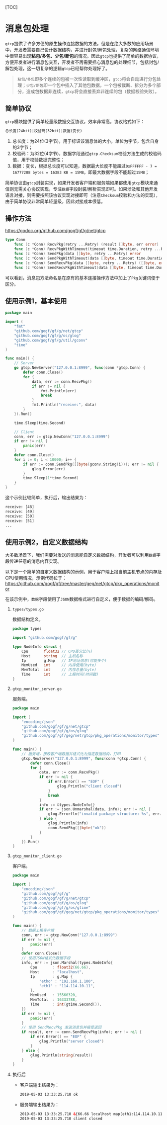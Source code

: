 
[TOC]

# 消息包处理

`gtcp`提供了许多方便的原生操作连接数据的方法，但是在绝大多数的应用场景中，开发者需要自己设计数据结构，并进行封包/解包处理，复杂的网络通信环境中很容易出现**粘包/多包、少包/断包**的情况。因此`gtcp`也提供了简单的数据协议，方便开发者进行消息包交互，开发者不再需要担心消息包的处理细节，包括封包/解包处理，这一切复杂的逻辑`gtcp`已经帮你处理好了。

> `粘包/多包`即多个连续的包被一次性读取到缓冲区，`gtcp`将会自动进行分包处理；`少包/断包`即一个包中插入了其他包数据，一个包被截断、拆分为多个部分，造成包数据非连续，`gtcp`将会直接丢弃非连续的包（数据校验失败）。

## 简单协议

`gtcp`模块提供了简单轻量级数据交互协议，效率非常高，协议格式如下：
```html
总长度(24bit)|校验码(32bit)|数据(变长)
```
1. 总长度：为24位(3字节)，用于标识该消息体的大小，单位为字节，包含自身的3字节；
1. 校验码：为32位(4字节)，数据字段通过`gtcp.Checksum`校验方法生成的校验码值，用于校验数据完整性；
1. 数据：变长，根据总长度可以知道，数据最大长度不能超过`0xFFFFFF - 7 = 16777208 bytes = 16383 KB = 15MB`，即最大数据字段不能超过`15MB`；

简单协议由`gtcp`封装实现，如果开发者客户端和服务端如果都使用`gtcp`模块来通信则无需关心协议实现，专注`数据`字段封装/解析实现即可。如果涉及和其他开发语言对接，则需要按照该协议实现对接即可（注意`Checksum`校验和方法的实现），由于简单协议非常简单轻量级，因此对接成本很低。

## 操作方法

https://godoc.org/github.com/gogf/gf/g/net/gtcp

```go
type Conn
    func (c *Conn) RecvPkg(retry ...Retry) (result []byte, err error)
    func (c *Conn) RecvPkgWithTimeout(timeout time.Duration, retry ...Retry) ([]byte, error)
    func (c *Conn) SendPkg(data []byte, retry ...Retry) error
    func (c *Conn) SendPkgWithTimeout(data []byte, timeout time.Duration, retry ...Retry) error
    func (c *Conn) SendRecvPkg(data []byte, retry ...Retry) ([]byte, error)
    func (c *Conn) SendRecvPkgWithTimeout(data []byte, timeout time.Duration, retry ...Retry) ([]byte, error)
```
可以看到，消息包方法命名是在原有的基本连接操作方法中加上了`Pkg`关键词便于区分。

## 使用示例1，基本使用

```go
package main

import (
	"fmt"
	"github.com/gogf/gf/g/net/gtcp"
	"github.com/gogf/gf/g/os/glog"
	"github.com/gogf/gf/g/util/gconv"
	"time"
)

func main() {
	// Server
	go gtcp.NewServer("127.0.0.1:8999", func(conn *gtcp.Conn) {
		defer conn.Close()
		for {
			data, err := conn.RecvPkg()
			if err != nil {
				fmt.Println(err)
				break
			}
			fmt.Println("receive:", data)
		}
	}).Run()

	time.Sleep(time.Second)

	// Client
	conn, err := gtcp.NewConn("127.0.0.1:8999")
	if err != nil {
		panic(err)
	}
	defer conn.Close()
	for i := 0; i < 10000; i++ {
		if err := conn.SendPkg([]byte(gconv.String(i))); err != nil {
			glog.Error(err)
		}
		time.Sleep(1*time.Second)
	}
}
```
这个示例比较简单，执行后，输出结果为：
```html
receive: [48]
receive: [49]
receive: [50]
receive: [51]
...
```

## 使用示例2，自定义数据结构

大多数场景下，我们需要对发送的消息能自定义数据结构，开发者可以利用`数据`字段传递任意的消息内容实现。

以下是一个简单的自定义数据结构的示例，用于客户端上报当前主机节点的内存及CPU使用情况，示例代码位于：https://github.com/gogf/gf/tree/master/geg/net/gtcp/pkg_operations/monitor

在该示例中，`数据`字段使用了`JSON`数据格式进行自定义，便于数据的编码/解码。

1. `types/types.go`

    数据结构定义。
    ```go
    package types

    import "github.com/gogf/gf/g"

    type NodeInfo struct {
        Cpu       float32 // CPU百分比(%)
        Host      string  // 主机名称
        Ip        g.Map   // IP地址信息(可能多个)
        MemUsed   int     // 内存使用(byte)
        MemTotal  int     // 内存总量(byte)
        Time      int     // 上报时间(时间戳)
    }
    ```
1. `gtcp_monitor_server.go`

    服务端。
    ```go
    package main

    import (
        "encoding/json"
        "github.com/gogf/gf/g/net/gtcp"
        "github.com/gogf/gf/g/os/glog"
        "github.com/gogf/gf/geg/net/gtcp/pkg_operations/monitor/types"
    )

    func main() {
        // 服务端，接收客户端数据并格式化为指定数据结构，打印
        gtcp.NewServer("127.0.0.1:8999", func(conn *gtcp.Conn) {
            defer conn.Close()
            for {
                data, err := conn.RecvPkg()
                if err != nil {
                    if err.Error() == "EOF" {
                        glog.Println("client closed")
                    }
                    break
                }
                info := &types.NodeInfo{}
                if err := json.Unmarshal(data, info); err != nil {
                    glog.Errorfln("invalid package structure: %s", err.Error())
                } else {
                    glog.Println(info)
                    conn.SendPkg([]byte("ok"))
                }
            }
        }).Run()
    }
    ```
1. `gtcp_monitor_client.go`

    客户端。
    ```go
    package main

    import (
        "encoding/json"
        "github.com/gogf/gf/g"
        "github.com/gogf/gf/g/net/gtcp"
        "github.com/gogf/gf/g/os/glog"
        "github.com/gogf/gf/g/os/gtime"
        "github.com/gogf/gf/geg/net/gtcp/pkg_operations/monitor/types"
    )

    func main() {
        // 数据上报客户端
        conn, err := gtcp.NewConn("127.0.0.1:8999")
        if err != nil {
            panic(err)
        }
        defer conn.Close()
        // 使用JSON格式化数据字段
        info, err := json.Marshal(types.NodeInfo{
            Cpu       : float32(66.66),
            Host      : "localhost",
            Ip        : g.Map {
                "etho" : "192.168.1.100",
                "eth1" : "114.114.10.11",
            },
            MemUsed   : 15560320,
            MemTotal  : 16333788,
            Time      : int(gtime.Second()),
        })
        if err != nil {
            panic(err)
        }
        // 使用 SendRecvPkg 发送消息包并接受返回
        if result, err := conn.SendRecvPkg(info); err != nil {
            if err.Error() == "EOF" {
                glog.Println("server closed")
            }
        } else {
            glog.Println(string(result))
        }
    }
    ```
1. 执行后
    - 客户端输出结果为：
        ```html
        2019-05-03 13:33:25.710 ok
        ```
    - 服务端输出结果为：
        ```html
        2019-05-03 13:33:25.710 &{66.66 localhost map[eth1:114.114.10.11 etho:192.168.1.100] 15560320 16333788 1556861605}
        2019-05-03 13:33:25.710 client closed
        ```
